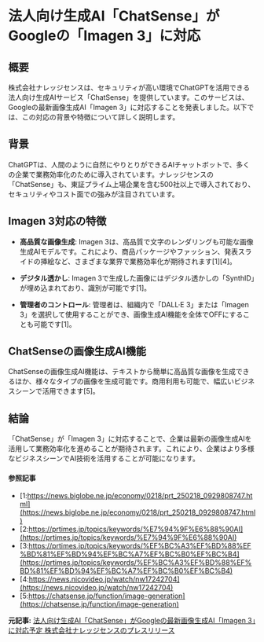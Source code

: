 # 法人向け生成AI「ChatSense」がGoogleの「Imagen 3」に対応
## 概要

株式会社ナレッジセンスは、セキュリティが高い環境でChatGPTを活用できる法人向け生成AIサービス「ChatSense」を提供しています。このサービスは、Googleの最新画像生成AI「Imagen 3」に対応することを発表しました。以下では、この対応の背景や特徴について詳しく説明します。

## 背景

ChatGPTは、人間のように自然にやりとりができるAIチャットボットで、多くの企業で業務効率化のために導入されています。ナレッジセンスの「ChatSense」も、東証プライム上場企業を含む500社以上で導入されており、セキュリティやコスト面での強みが注目されています。

## Imagen 3対応の特徴

- **高品質な画像生成**: Imagen 3は、高品質で文字のレンダリングも可能な画像生成AIモデルです。これにより、商品パッケージやファッション、発表スライドの挿絵など、さまざまな業界で業務効率化が期待されます[1][4]。

- **デジタル透かし**: Imagen 3で生成した画像にはデジタル透かしの「SynthID」が埋め込まれており、識別が可能です[1]。

- **管理者のコントロール**: 管理者は、組織内で「DALL·E 3」または「Imagen 3」を選択して使用することができ、画像生成AI機能を全体でOFFにすることも可能です[1]。

## ChatSenseの画像生成AI機能

ChatSenseの画像生成AI機能は、テキストから簡単に高品質な画像を生成できるほか、様々なタイプの画像を生成可能です。商用利用も可能で、幅広いビジネスシーンで活用できます[5]。

## 結論

「ChatSense」が「Imagen 3」に対応することで、企業は最新の画像生成AIを活用して業務効率化を進めることが期待されます。これにより、企業はより多様なビジネスシーンでAI技術を活用することが可能になります。

#### 参照記事
- [1:https://news.biglobe.ne.jp/economy/0218/prt_250218_0929808747.html](https://news.biglobe.ne.jp/economy/0218/prt_250218_0929808747.html)
- [2:https://prtimes.jp/topics/keywords/%E7%94%9F%E6%88%90AI](https://prtimes.jp/topics/keywords/%E7%94%9F%E6%88%90AI)
- [3:https://prtimes.jp/topics/keywords/%EF%BC%A3%EF%BD%88%EF%BD%81%EF%BD%94%EF%BC%A7%EF%BC%B0%EF%BC%B4](https://prtimes.jp/topics/keywords/%EF%BC%A3%EF%BD%88%EF%BD%81%EF%BD%94%EF%BC%A7%EF%BC%B0%EF%BC%B4)
- [4:https://news.nicovideo.jp/watch/nw17242704](https://news.nicovideo.jp/watch/nw17242704)
- [5:https://chatsense.jp/function/image-generation](https://chatsense.jp/function/image-generation)


**元記事:** [法人向け生成AI「ChatSense」がGoogleの最新画像生成AI「Imagen 3」に対応予定 株式会社ナレッジセンスのプレスリリース](https://prtimes.jp/main/html/rd/p/000000171.000073671.html)